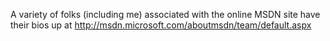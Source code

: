 A variety of folks (including me) associated with the online MSDN site have their bios up at <a href="http://msdn.microsoft.com/aboutmsdn/team/default.aspx" target="_blank">http://msdn.microsoft.com/aboutmsdn/team/default.aspx</a>